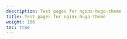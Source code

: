 ```yaml
---
description: Test pages for nginx-hugo-theme
title: Test pages for nginx-hugo-theme
weight: 100
toc: true
---
```

